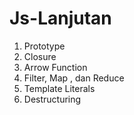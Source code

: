 # Js-Lanjutan
1. Prototype
2. Closure
3. Arrow Function
4. Filter, Map , dan Reduce
5. Template Literals
6. Destructuring
